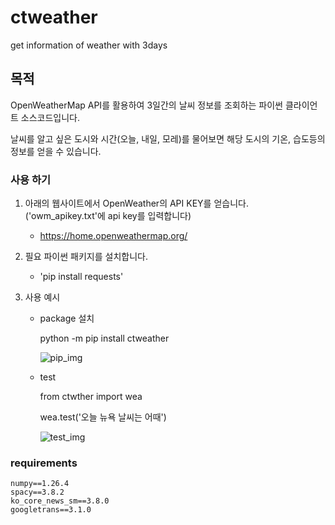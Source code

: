 # ctweather
get information of weather with 3days
## 목적
OpenWeatherMap API를 활용하여 3일간의 날씨 정보를 조회하는 파이썬 클라이언트 소스코드입니다. 

날씨를 알고 싶은 도시와 시간(오늘, 내일, 모레)를 물어보면 해당 도시의 기온, 습도등의 정보를 얻을 수 있습니다.

### 사용 하기

1. 아래의 웹사이트에서 OpenWeather의 API KEY를 얻습니다.('owm_apikey.txt'에 api key를 입력합니다) 

    - <https://home.openweathermap.org/>
      
2. 필요 파이썬 패키지를 설치합니다.

    - 'pip install requests'
3. 사용 예시
    - package 설치
      
      python -m pip install ctweather
      
      ![pip_img](https://github.com/user-attachments/assets/665a6585-043b-42ec-bdeb-9188e45d6951)

    - test
      
       from ctwther import wea
      
       wea.test('오늘 뉴욕 날씨는 어때')
      
      ![test_img](https://github.com/user-attachments/assets/407f0a48-49ea-43be-9214-addc4d00a8f4)
      
### requirements
    numpy==1.26.4
    spacy==3.8.2
    ko_core_news_sm==3.8.0
    googletrans==3.1.0

